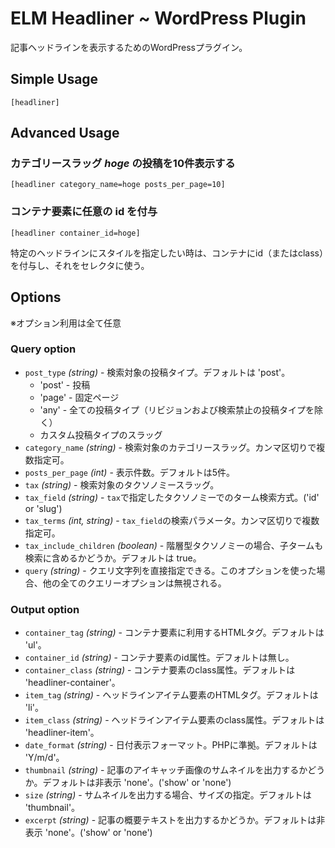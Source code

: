 # ELM Headliner ~ WordPress Plugin

記事ヘッドラインを表示するためのWordPressプラグイン。


## Simple Usage

    [headliner]

## Advanced Usage

### カテゴリースラッグ *hoge* の投稿を10件表示する

    [headliner category_name=hoge posts_per_page=10]

### コンテナ要素に任意の id を付与

    [headliner container_id=hoge]

特定のヘッドラインにスタイルを指定したい時は、コンテナにid（またはclass）を付与し、それをセレクタに使う。

## Options

※オプション利用は全て任意

### Query option

* `post_type` *(string)* - 検索対象の投稿タイプ。デフォルトは 'post'。
	* 'post' - 投稿
	* 'page' - 固定ページ
	* 'any' - 全ての投稿タイプ（リビジョンおよび検索禁止の投稿タイプを除く）
	* カスタム投稿タイプのスラッグ
* `category_name` *(string)* - 検索対象のカテゴリースラッグ。カンマ区切りで複数指定可。
* `posts_per_page` *(int)* - 表示件数。デフォルトは5件。
* `tax` *(string)* - 検索対象のタクソノミースラッグ。
* `tax_field` *(string)* - `tax`で指定したタクソノミーでのターム検索方式。('id' or 'slug')
* `tax_terms` *(int, string)* - `tax_field`の検索パラメータ。カンマ区切りで複数指定可。
* `tax_include_children` *(boolean)* - 階層型タクソノミーの場合、子タームも検索に含めるかどうか。デフォルトは true。
* `query` *(string)* - クエリ文字列を直接指定できる。このオプションを使った場合、他の全てのクエリーオプションは無視される。

### Output option

* `container_tag` *(string)* - コンテナ要素に利用するHTMLタグ。デフォルトは 'ul'。
* `container_id` *(string)* - コンテナ要素のid属性。デフォルトは無し。
* `container_class` *(string)* - コンテナ要素のclass属性。デフォルトは 'headliner-container'。
* `item_tag` *(string)* - ヘッドラインアイテム要素のHTMLタグ。デフォルトは 'li'。
* `item_class` *(string)* - ヘッドラインアイテム要素のclass属性。デフォルトは 'headliner-item'。
* `date_format` *(string)* - 日付表示フォーマット。PHPに準拠。デフォルトは 'Y/m/d'。
* `thumbnail` *(string)* - 記事のアイキャッチ画像のサムネイルを出力するかどうか。デフォルトは非表示 'none'。('show' or 'none')
* `size` *(string)* - サムネイルを出力する場合、サイズの指定。デフォルトは 'thumbnail'。
* `excerpt` *(string)* - 記事の概要テキストを出力するかどうか。デフォルトは非表示 'none'。('show' or 'none')
